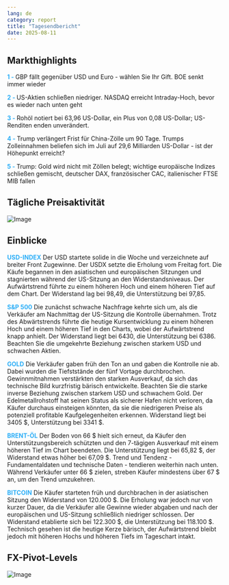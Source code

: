 ```yaml
---
lang: de
category: report
title: "Tagesendbericht"
date: 2025-08-11
---
```



<h2>Markthighlights</h2>
<strong style="color: #2caef7;">1 - </strong> GBP fällt gegenüber USD und Euro - wählen Sie Ihr Gift. BOE senkt immer wieder

<strong style="color: #2caef7;">2 - </strong> US-Aktien schließen niedriger. NASDAQ erreicht Intraday-Hoch, bevor es wieder nach unten geht

<strong style="color: #2caef7;">3 - </strong> Rohöl notiert bei 63,96 US-Dollar, ein Plus von 0,08 US-Dollar; US-Renditen enden unverändert.


<strong style="color: #2caef7;">4 - </strong> Trump verlängert Frist für China-Zölle um 90 Tage. Trumps Zolleinnahmen beliefen sich im Juli auf 29,6 Milliarden US-Dollar - ist der Höhepunkt erreicht?

<strong style="color: #2caef7;">5 - </strong> Trump: Gold wird nicht mit Zöllen belegt; wichtige europäische Indizes schließen gemischt, deutscher DAX, französischer CAC, italienischer FTSE MIB fallen




<h2>Tägliche Preisaktivität</h2>
<img src="https://markleighedu.github.io/img/Aug-2025/11-Aug-2025/price.jpg" alt="Image"/>

<h2>Einblicke</h2>
<strong style="color: #2caef7;">USD-INDEX</strong> Der USD startete solide in die Woche und verzeichnete auf breiter Front Zugewinne. Der USDX setzte die Erholung vom Freitag fort. Die Käufe begannen in den asiatischen und europäischen Sitzungen und stagnierten während der US-Sitzung an den Widerstandsniveaus. Der Aufwärtstrend führte zu einem höheren Hoch und einem höheren Tief auf dem Chart. Der Widerstand lag bei 98,49, die Unterstützung bei 97,85.

<strong style="color: #2caef7;">S&P 500</strong> Die zunächst schwache Nachfrage kehrte sich um, als die Verkäufer am Nachmittag der US-Sitzung die Kontrolle übernahmen. Trotz des Abwärtstrends führte die heutige Kursentwicklung zu einem höheren Hoch und einem höheren Tief in den Charts, wobei der Aufwärtstrend knapp anhielt. Der Widerstand liegt bei 6430, die Unterstützung bei 6386. Beachten Sie die umgekehrte Beziehung zwischen starkem USD und schwachen Aktien.

<strong style="color: #2caef7;">GOLD</strong> Die Verkäufer gaben früh den Ton an und gaben die Kontrolle nie ab. Dabei wurden die Tiefststände der fünf Vortage durchbrochen. Gewinnmitnahmen verstärkten den starken Ausverkauf, da sich das technische Bild kurzfristig bärisch entwickelte. Beachten Sie die starke inverse Beziehung zwischen starkem USD und schwachem Gold. Der Edelmetallrohstoff hat seinen Status als sicherer Hafen nicht verloren, da Käufer durchaus einsteigen könnten, da sie die niedrigeren Preise als potenziell profitable Kaufgelegenheiten erkennen. Widerstand liegt bei 3405 $, Unterstützung bei 3341 $.

<strong style="color: #2caef7;">BRENT-ÖL</strong> Der Boden von 66 $ hielt sich erneut, da Käufer den Unterstützungsbereich schützten und den 7-tägigen Ausverkauf mit einem höheren Tief im Chart beendeten. Die Unterstützung liegt bei 65,82 $, der Widerstand etwas höher bei 67,09 $. Trend und Tendenz - Fundamentaldaten und technische Daten - tendieren weiterhin nach unten. Während Verkäufer unter 66 $ zielen, streben Käufer mindestens über 67 $ an, um den Trend umzukehren.

<strong style="color: #2caef7;">BITCOIN</strong> Die Käufer starteten früh und durchbrachen in der asiatischen Sitzung den Widerstand von 120.000 $. Die Erholung war jedoch nur von kurzer Dauer, da die Verkäufer alle Gewinne wieder abgaben und nach der europäischen und US-Sitzung schließlich niedriger schlossen. Der Widerstand etablierte sich bei 122.300 $, die Unterstützung bei 118.100 $. Technisch gesehen ist die heutige Kerze bärisch, der Aufwärtstrend bleibt jedoch mit höheren Hochs und höheren Tiefs im Tageschart intakt.



<h2>FX-Pivot-Levels</h2>
<img src="https://markleighedu.github.io/img/Aug-2025/11-Aug-2025/pivot.jpg" alt="Image"/>